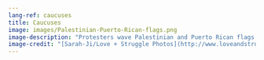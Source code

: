 ```yaml
---
lang-ref: caucuses
title: Caucuses
image: images/Palestinian-Puerto-Rican-flags.png
image-description: "Protesters wave Palestinian and Puerto Rican flags during the Decolonize Zhigaagoong action on July 17, 2020. AfroSOC builds BIPOC and abolitionist power."
image-credit: "[Sarah-Ji/Love + Struggle Photos](http://www.loveandstrugglephotos.com/)"
---
```

